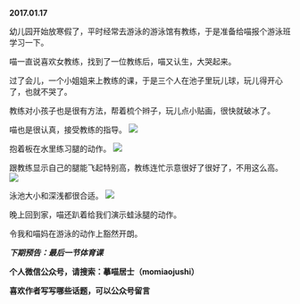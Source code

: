 
          
**2017.01.17**

幼儿园开始放寒假了，平时经常去游泳的游泳馆有教练，于是准备给喵报个游泳班学习一下。

喵一直说喜欢女教练，找到了一位教练后，喵又认生，大哭起来。

过了会儿，一个小姐姐来上教练的课，于是三个人在池子里玩儿球，玩儿得开心了，也就不哭了。

教练对小孩子也是很有方法，帮着梳个辫子，玩儿点小贴画，很快就破冰了。

喵也是很认真，接受教练的指导。
![](http://upload-images.jianshu.io/upload_images/51001-ad9af0c7a717aacc.jpg)


抱着板在水里练习腿的动作。
![](http://upload-images.jianshu.io/upload_images/51001-101421a514f0cbf8.jpg)


跟教练显示自己的腿能飞起特别高，教练连忙示意很好了很好了，不用这么高。
![](http://upload-images.jianshu.io/upload_images/51001-aa9e4572dfe7808b.jpg)


泳池大小和深浅都很合适。
![](http://upload-images.jianshu.io/upload_images/51001-462dc72220c2dbbd.jpg)


晚上回到家，喵还趴着给我们演示蛙泳腿的动作。

令我和喵妈在游泳的动作上豁然开朗。


***下期预告：最后一节体育课***


**个人微信公众号，请搜索：摹喵居士（momiaojushi）**

**喜欢作者写写哪些话题，可以公众号留言**

        